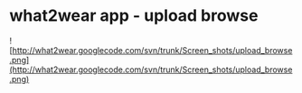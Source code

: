 # what2wear app - upload browse #

![http://what2wear.googlecode.com/svn/trunk/Screen_shots/upload_browse.png](http://what2wear.googlecode.com/svn/trunk/Screen_shots/upload_browse.png)